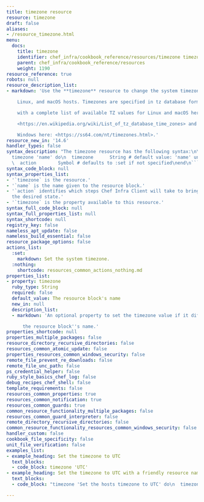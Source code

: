 ```yaml
---
title: timezone resource
resource: timezone
draft: false
aliases:
- /resource_timezone.html
menu:
  docs:
    title: timezone
    identifier: chef_infra/cookbook_reference/resources/timezone timezone
    parent: chef_infra/cookbook_reference/resources
    weight: 1190
resource_reference: true
robots: null
resource_description_list:
- markdown: 'Use the **timezone** resource to change the system timezone on Windows,

    Linux, and macOS hosts. Timezones are specified in tz database format,

    with a complete list of available TZ values for Linux and macOS here:

    <https://en.wikipedia.org/wiki/List_of_tz_database_time_zones> and for

    Windows here: <https://ss64.com/nt/timezones.html>.'
resource_new_in: '14.6'
handler_types: false
syntax_description: "The timezone resource has the following syntax:\n\n``` ruby\n\
  timezone 'name' do\n  timezone      String # default value: 'name' unless specified\n\
  \  action        Symbol # defaults to :set if not specified\nend\n```"
syntax_code_block: null
syntax_properties_list:
- '`timezone` is the resource.'
- '`name` is the name given to the resource block.'
- '`action` identifies which steps Chef Infra Client will take to bring the node into
  the desired state.'
- '`timezone` is the property available to this resource.'
syntax_full_code_block: null
syntax_full_properties_list: null
syntax_shortcode: null
registry_key: false
nameless_apt_update: false
nameless_build_essential: false
resource_package_options: false
actions_list:
  :set:
    markdown: Set the system timezone.
  :nothing:
    shortcode: resources_common_actions_nothing.md
properties_list:
- property: timezone
  ruby_type: String
  required: false
  default_value: The resource block's name
  new_in: null
  description_list:
  - markdown: 'An optional property to set the timezone value if it differs from

      the resource block''s name.'
properties_shortcode: null
properties_multiple_packages: false
resource_directory_recursive_directories: false
resources_common_atomic_update: false
properties_resources_common_windows_security: false
remote_file_prevent_re_downloads: false
remote_file_unc_path: false
ps_credential_helper: false
ruby_style_basics_chef_log: false
debug_recipes_chef_shell: false
template_requirements: false
resources_common_properties: true
resources_common_notification: true
resources_common_guards: true
common_resource_functionality_multiple_packages: false
resources_common_guard_interpreter: false
remote_directory_recursive_directories: false
common_resource_functionality_resources_common_windows_security: false
handler_custom: false
cookbook_file_specificity: false
unit_file_verification: false
examples_list:
- example_heading: Set the timezone to UTC
  text_blocks:
  - code_block: timezone 'UTC'
- example_heading: Set the timezone to UTC with a friendly resource name
  text_blocks:
  - code_block: "timezone 'Set the hosts timezone to UTC' do\n  timezone 'UTC'\nend"

---
```

